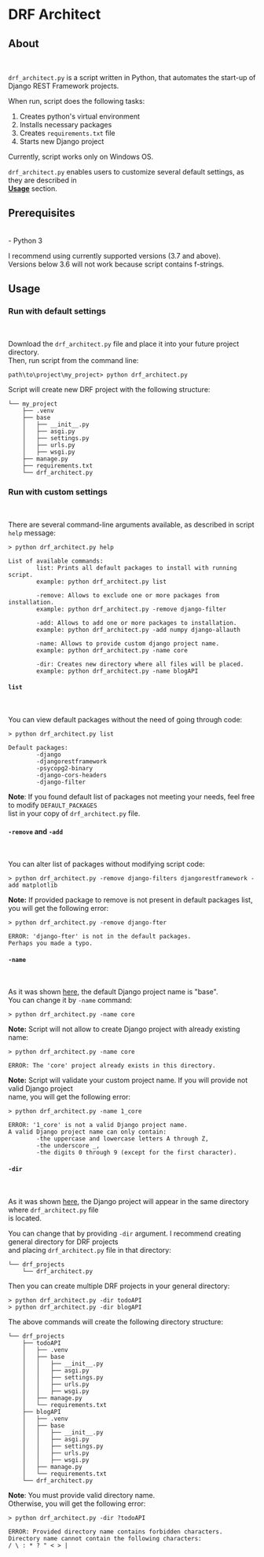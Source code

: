 # **DRF Architect**

## **About**

<br>

`drf_architect.py` is a script written in Python, that automates the start-up of Django REST Framework projects.

When run, script does the following tasks:

1. Creates python's virtual environment
2. Installs necessary packages
3. Creates `requirements.txt` file
4. Starts new Django project

Currently, script works only on Windows OS.

`drf_architect.py` enables users to customize several default settings, as they are described in<br>
[**Usage**](#usage) section.


## **Prerequisites**

<br>
-   Python 3

I recommend using currently supported versions (3.7 and above).  
Versions below 3.6 will not work because script contains f-strings.


## **Usage**

### **Run with default settings**

<br>

Download the `drf_architect.py` file and place it into your future project directory.  
Then, run script from the command line:

```
path\to\project\my_project> python drf_architect.py
```

Script will create new DRF project with the following structure:

```
└── my_project
    ├── .venv
    ├── base
    │   ├── __init__.py
    │   ├── asgi.py
    │   ├── settings.py
    │   ├── urls.py
    │   ├── wsgi.py
    ├── manage.py
    ├── requirements.txt
    └── drf_architect.py
```

### **Run with custom settings**

<br>

There are several command-line arguments available, as described in script `help` message:

```
> python drf_architect.py help

List of available commands:
        list: Prints all default packages to install with running script.
        example: python drf_architect.py list

        -remove: Allows to exclude one or more packages from installation.
        example: python drf_architect.py -remove django-filter

        -add: Allows to add one or more packages to installation.
        example: python drf_architect.py -add numpy django-allauth

        -name: Allows to provide custom django project name.
        example: python drf_architect.py -name core

        -dir: Creates new directory where all files will be placed.
        example: python drf_architect.py -name blogAPI
```


#### **`list`**

<br>

You can view default packages without the need of going through code:

```
> python drf_architect.py list

Default packages:
        -django
        -djangorestframework
        -psycopg2-binary
        -django-cors-headers
        -django-filter
```

**Note**: If you found default list of packages not meeting your needs, feel free to modify `DEFAULT_PACKAGES`  
list in your copy of `drf_architect.py` file.


#### **`-remove`** and **`-add`**

<br>

You can alter list of packages without modifying script code:

```
> python drf_architect.py -remove django-filters djangorestframework -add matplotlib
```

**Note:** If provided package to remove is not present in default packages list,  
you will get the following error:

```
> python drf_architect.py -remove django-fter

ERROR: 'django-fter' is not in the default packages.
Perhaps you made a typo.
```

#### **`-name`**

<br>

As it was shown [here](#run-with-default-settings), the default Django project name is "base".  
You can change it by `-name` command:

```
> python drf_architect.py -name core
```

**Note:** Script will not allow to create Django project with already existing name:

```
> python drf_architect.py -name core

ERROR: The 'core' project already exists in this directory.
```

**Note:** Script will validate your custom project name. If you will provide not valid Django project  
name, you will get the following error:

```
> python drf_architect.py -name 1_core

ERROR: '1_core' is not a valid Django project name.
A valid Django project name can only contain:
        -the uppercase and lowercase letters A through Z,
        -the underscore _,
        -the digits 0 through 9 (except for the first character).
```

#### **`-dir`**

<br>

As it was shown [here](#run-with-default-settings), the Django project will appear in the same directory where `drf_architect.py` file  
is located.

You can change that by providing `-dir` argument. I recommend creating general directory for DRF projects  
and placing `drf_architect.py` file in that directory:

```
└── drf_projects
    └── drf_architect.py
```

Then you can create multiple DRF projects in your general directory:

```
> python drf_architect.py -dir todoAPI
> python drf_architect.py -dir blogAPI
```

The above commands will create the following directory structure:

```
└── drf_projects
    ├── todoAPI
    │   ├── .venv
    │   ├── base
    │   │   ├── __init__.py
    │   │   ├── asgi.py
    │   │   ├── settings.py
    │   │   ├── urls.py
    │   │   ├── wsgi.py
    │   ├── manage.py
    │   └── requirements.txt
    ├── blogAPI
    │   ├── .venv
    │   ├── base
    │   │   ├── __init__.py
    │   │   ├── asgi.py
    │   │   ├── settings.py
    │   │   ├── urls.py
    │   │   ├── wsgi.py
    │   ├── manage.py
    │   └── requirements.txt
    └── drf_architect.py
```

**Note**: You must provide valid directory name.  
Otherwise, you will get the following error:

```
> python drf_architect.py -dir ?todoAPI

ERROR: Provided directory name contains forbidden characters.
Directory name cannot contain the following characters:
/ \ : * ? " < > |
```

